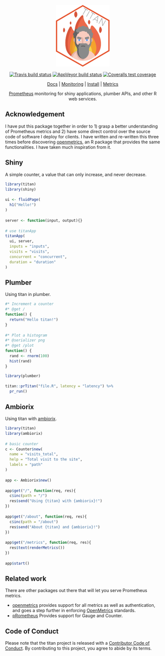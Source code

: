 <div align="center">

<img src="docs/images/titan.png" height = "200px" />

<!-- badges: start -->
[![Travis build status](https://travis-ci.com/devOpifex/titan.svg?branch=master)](https://travis-ci.com/devOpifex/titan)
[![AppVeyor build status](https://ci.appveyor.com/api/projects/status/github/devOpifex/titan?branch=master&svg=true)](https://ci.appveyor.com/project/devOpifex/titan)
[![Coveralls test coverage](https://coveralls.io/repos/github/devOpifex/titan/badge.svg)](https://coveralls.io/r/devOpifex/titan?branch=master)
<!-- badges: end -->

[Docs](https://titan.opifex.org) | [Monitoring](https://titan.opifex.org/about/monitoring/) | [Install](https://titan.opifex.org/guide/installation/) | [Metrics](https://titan.opifex.org/guide/metrics/)

[Prometheus](prometheus.io/) monitoring for shiny applications, plumber APIs, and other R web services.

</div>

## Acknowledgement 

I have put this package together in order to 1) grasp a better understanding of Prometheus metrics and 2) have some direct control over the source code of software I deploy for clients. I have written and re-written this three times before discovering [openmetrics](https://github.com/atheriel/openmetrics/), an R package that provides the same functionalities. I have taken much inspiration from it.

## Shiny

A simple counter, a value that can only increase, and never decrease.

``` r
library(titan)
library(shiny)

ui <- fluidPage(
  h1("Hello!")
)

server <- function(input, output){}

# use titanApp
titanApp(
  ui, server,
  inputs = "inputs",
  visits = "visits",
  concurrent = "concurrent",
  duration = "duration"
)
```


## Plumber

Using titan in plumber.

```r
#* Increment a counter
#* @get /
function() {
  return("Hello titan!")
}

#* Plot a histogram
#* @serializer png
#* @get /plot
function() {
  rand <- rnorm(100)
  hist(rand)
}
```

```r
library(plumber)

titan::prTitan("file.R", latency = "latency") %>% 
  pr_run()
```

## Ambiorix

Using titan with [ambiorix](https://ambiorix.john-coene.com).

```r
library(titan)
library(ambiorix)

# basic counter
c <- Counter$new(
  name = "visits_total", 
  help = "Total visit to the site",
  labels = "path"
)

app <- Ambiorix$new()

app$get("/", function(req, res){
  c$inc(path = "/")
  res$send("Using {titan} with {ambiorix}!")
})

app$get("/about", function(req, res){
  c$inc(path = "/about")
  res$send("About {titan} and {ambiorix}!")
})

app$get("/metrics", function(req, res){
  res$text(renderMetrics())
})

app$start()
```

## Related work

There are other packages out there that will let you serve Prometheus metrics.

- [openmetrics](https://github.com/atheriel/openmetrics/) provides support for all metrics as well as authentication, and goes a step further in enforcing [OpenMetrics](https://openmetrics.io/) standards.
- [pRometheus](https://github.com/cfmack/pRometheus/) Provides support for Gauge and Counter.

## Code of Conduct

Please note that the titan project is released with a [Contributor Code of Conduct](https://contributor-covenant.org/version/2/0/CODE_OF_CONDUCT.html). By contributing to this project, you agree to abide by its terms.
